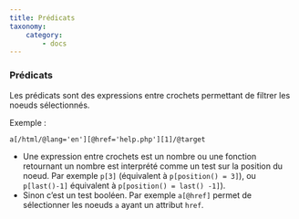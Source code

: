 ```yaml
---
title: Prédicats
taxonomy:
    category:
        - docs
---
```


### Prédicats
Les prédicats sont des expressions entre crochets permettant de filtrer
les noeuds sélectionnés.

Exemple :

`a[/html/@lang='en'][@href='help.php'][1]/@target `

-  Une expression entre crochets est un nombre ou une fonction
    retournant un nombre est interprété comme un test sur la position
    du noeud.
    Par exemple `p[3]` (équivalent à `p[position() = 3]`), ou
    `p[last()-1]` équivalent à `p[position() = last() -1]`).
-   Sinon c’est un test booléen. Par exemple `a[@href]` permet de
    sélectionner les noeuds `a` ayant un attribut `href`.
